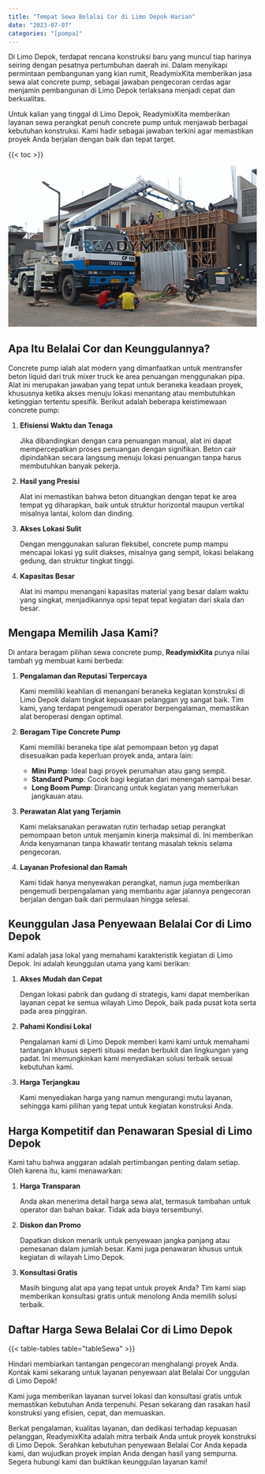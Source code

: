 ```yaml
---
title: "Tempat Sewa Belalai Cor di Limo Depok Harian"
date: "2023-07-07"
categories: "[pompa]"
---
```


Di Limo Depok, terdapat rencana konstruksi baru yang muncul tiap harinya seiring dengan pesatnya pertumbuhan daerah ini. Dalam menyikapi permintaan pembangunan yang kian rumit, ReadymixKita memberikan jasa sewa alat concrete pump, sebagai jawaban pengecoran cerdas agar menjamin pembangunan di Limo Depok terlaksana menjadi cepat dan berkualitas.

Untuk kalian yang tinggal di Limo Depok, ReadymixKita memberikan layanan sewa perangkat penuh concrete pump untuk menjawab berbagai kebutuhan konstruksi. Kami hadir sebagai jawaban terkini agar memastikan proyek Anda berjalan dengan baik dan tepat target.

{{< toc >}}

![Tempat Sewa Belalai Cor di Limo Depok Harian](/images/pompa/sewa-pompa-02.jpg)

## Apa Itu Belalai Cor dan Keunggulannya?

Concrete pump ialah alat modern yang dimanfaatkan untuk mentransfer beton liquid dari truk mixer truck ke area penuangan menggunakan pipa. Alat ini merupakan jawaban yang tepat untuk beraneka keadaan proyek, khususnya ketika akses menuju lokasi menantang atau membutuhkan ketinggian tertentu spesifik. Berikut adalah beberapa keistimewaan concrete pump:

1. **Efisiensi Waktu dan Tenaga**

   Jika dibandingkan dengan cara penuangan manual, alat ini dapat mempercepatkan proses penuangan dengan signifikan. Beton cair dipindahkan secara langsung menuju lokasi penuangan tanpa harus membutuhkan banyak pekerja.

2. **Hasil yang Presisi**

   Alat ini memastikan bahwa beton dituangkan dengan tepat ke area tempat yg diharapkan, baik untuk struktur horizontal maupun vertikal misalnya lantai, kolom dan dinding.

3. **Akses Lokasi Sulit**

   Dengan menggunakan saluran fleksibel, concrete pump mampu mencapai lokasi yg sulit diakses, misalnya gang sempit, lokasi belakang gedung, dan struktur tingkat tinggi.

4. **Kapasitas Besar**

   Alat ini mampu menangani kapasitas material yang besar dalam waktu yang singkat, menjadikannya opsi tepat tepat kegiatan dari skala dan besar.

## Mengapa Memilih Jasa Kami?

Di antara beragam pilihan sewa concrete pump, **ReadymixKita** punya nilai tambah yg membuat kami berbeda:

1. **Pengalaman dan Reputasi Terpercaya**

   Kami memiliki keahlian di menangani beraneka kegiatan konstruksi di Limo Depok dalam tingkat kepuasaan pelanggan yg sangat baik. Tim kami, yang terdapat pengemudi operator berpengalaman, memastikan alat beroperasi dengan optimal.

2. **Beragam Tipe Concrete Pump**

   Kami memiliki beraneka tipe alat pemompaan beton yg dapat disesuaikan pada keperluan proyek anda, antara lain:
   - **Mini Pump**: Ideal bagi proyek perumahan atau gang sempit.
   - **Standard Pump**: Cocok bagi kegiatan dari menengah sampai besar.
   - **Long Boom Pump**: Dirancang untuk kegiatan yang memerlukan jangkauan atau.

3. **Perawatan Alat yang Terjamin**

   Kami melaksanakan perawatan rutin terhadap setiap perangkat pemompaan beton untuk menjamin kinerja maksimal di. Ini memberikan Anda kenyamanan tanpa khawatir tentang masalah teknis selama pengecoran.

4. **Layanan Profesional dan Ramah**

   Kami tidak hanya menyewakan perangkat, namun juga memberikan pengemudi berpengalaman yang membantu agar jalannya pengecoran berjalan dengan baik dari permulaan hingga selesai.

## Keunggulan Jasa Penyewaan Belalai Cor di Limo Depok

Kami adalah jasa lokal yang memahami karakteristik kegiatan di Limo Depok. Ini adalah keunggulan utama yang kami berikan:

1. **Akses Mudah dan Cepat**

   Dengan lokasi pabrik dan gudang di strategis, kami dapat memberikan layanan cepat ke semua wilayah Limo Depok, baik pada pusat kota serta pada area pinggiran.

2. **Pahami Kondisi Lokal**

   Pengalaman kami di Limo Depok memberi kami kami untuk memahami tantangan khusus seperti situasi medan berbukit dan lingkungan yang padat. Ini memungkinkan kami menyediakan solusi terbaik sesuai kebutuhan kami.

3. **Harga Terjangkau**

   Kami menyediakan harga yang namun mengurangi mutu layanan, sehingga kami pilihan yang tepat untuk kegiatan konstruksi Anda.

## Harga Kompetitif dan Penawaran Spesial di Limo Depok

Kami tahu bahwa anggaran adalah pertimbangan penting dalam setiap. Oleh karena itu, kami menawarkan:

1. **Harga Transparan**

   Anda akan menerima detail harga sewa alat, termasuk tambahan untuk operator dan bahan bakar. Tidak ada biaya tersembunyi.

2. **Diskon dan Promo**

   Dapatkan diskon menarik untuk penyewaan jangka panjang atau pemesanan dalam jumlah besar. Kami juga penawaran khusus untuk kegiatan di wilayah Limo Depok.

3. **Konsultasi Gratis**

   Masih bingung alat apa yang tepat untuk proyek Anda? Tim kami siap memberikan konsultasi gratis untuk menolong Anda memilih solusi terbaik.

## Daftar Harga Sewa Belalai Cor di Limo Depok

{{< table-tables table="tableSewa" >}}

Hindari membiarkan tantangan pengecoran menghalangi proyek Anda. Kontak kami sekarang untuk layanan penyewaan alat Belalai Cor unggulan di Limo Depok!

Kami juga memberikan layanan survei lokasi dan konsultasi gratis untuk memastikan kebutuhan Anda terpenuhi. Pesan sekarang dan rasakan hasil konstruksi yang efisien, cepat, dan memuaskan.

Berkat pengalaman, kualitas layanan, dan dedikasi terhadap kepuasan pelanggan, ReadymixKita adalah mitra terbaik Anda untuk proyek konstruksi di Limo Depok. Serahkan kebutuhan penyewaan Belalai Cor Anda kepada kami, dan wujudkan proyek impian Anda dengan hasil yang sempurna. Segera hubungi kami dan buktikan keunggulan layanan kami!